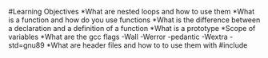 #Learning Objectives
*What are nested loops and how to use them
*What is a function and how do you use functions
*What is the difference between a declaration and a definition of a function
*What is a prototype
*Scope of variables
*What are the gcc flags -Wall -Werror -pedantic -Wextra -std=gnu89
*What are header files and how to to use them with #include
